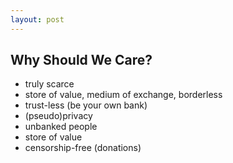 ```yaml
---
layout: post
---
```


## Why Should We Care?

* truly scarce
* store of value, medium of exchange, borderless
* trust-less (be your own bank)
* (pseudo)privacy
* unbanked people
* store of value
* censorship-free (donations)
